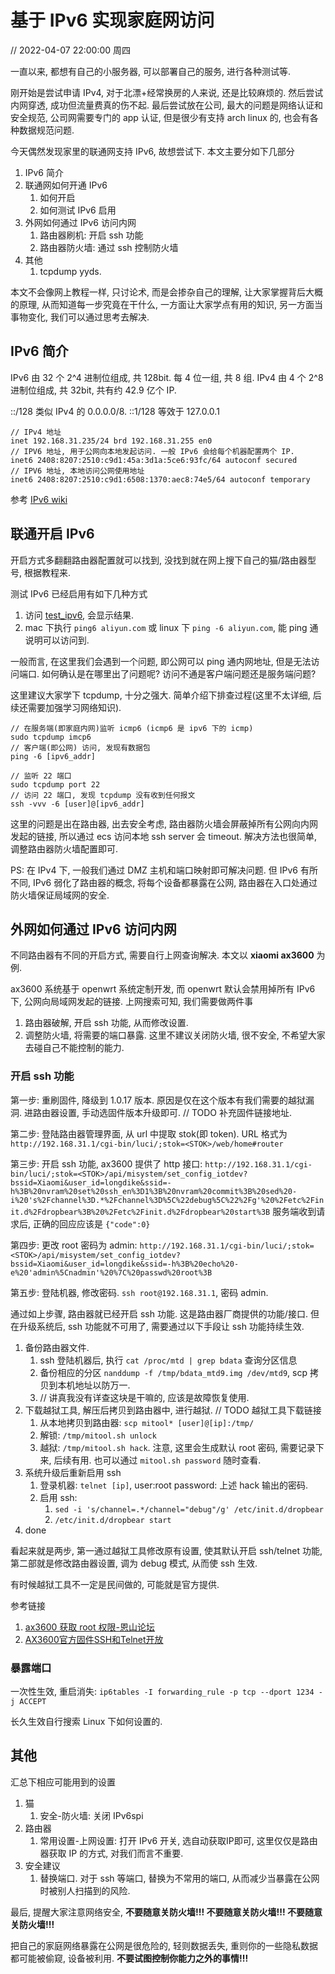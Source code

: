 # 基于 IPv6 实现家庭网访问
// 2022-04-07 22:00:00 周四

一直以来, 都想有自己的小服务器, 可以部署自己的服务, 进行各种测试等.

刚开始是尝试申请 IPv4, 对于北漂+经常换房的人来说, 还是比较麻烦的. 然后尝试内网穿透, 成功但流量费真的伤不起.
最后尝试放在公司, 最大的问题是网络认证和安全规范, 公司网需要专门的 app 认证, 但是很少有支持 arch linux 的, 也会有各种数据规范问题.

今天偶然发现家里的联通网支持 IPv6, 故想尝试下. 本文主要分如下几部分
1. IPv6 简介
2. 联通网如何开通 IPv6
    1. 如何开启
    2. 如何测试 IPv6 启用
3. 外网如何通过 IPv6 访问内网
    1. 路由器刷机: 开启 ssh 功能
    2. 路由器防火墙: 通过 ssh 控制防火墙
4. 其他
    1. tcpdump yyds.

本文不会像网上教程一样, 只讨论术, 而是会掺杂自己的理解, 让大家掌握背后大概的原理, 从而知道每一步究竟在干什么, 一方面让大家学点有用的知识, 另一方面当事物变化, 我们可以通过思考去解决.

## IPv6 简介
IPv6 由 32 个 2^4 进制位组成, 共 128bit. 每 4 位一组, 共 8 组.
IPv4 由 4 个 2^8 进制位组成, 共 32bit, 共有约 42.9 亿个 IP.

::/128 类似 IPv4 的 0.0.0.0/8.
::1/128 等效于 127.0.0.1

````
// IPv4 地址
inet 192.168.31.235/24 brd 192.168.31.255 en0
// IPV6 地址, 用于公网向本地发起访问. 一般 IPv6 会给每个机器配置两个 IP.
inet6 2408:8207:2510:c9d1:45a:3d1a:5ce6:93fc/64 autoconf secured
// IPV6 地址, 本地访问公网使用地址
inet6 2408:8207:2510:c9d1:6508:1370:aec8:74e5/64 autoconf temporary
````

参考 [IPv6 wiki](https://zh.wikipedia.org/wiki/IPv6)

## 联通开启 IPv6
开启方式多翻翻路由器配置就可以找到, 没找到就在网上搜下自己的猫/路由器型号, 根据教程来.

测试 IPv6 已经启用有如下几种方式
1. 访问 [test_ipv6](http://www.test-ipv6.com/), 会显示结果.
2. mac 下执行 `ping6 aliyun.com` 或 linux 下 `ping -6 aliyun.com`, 能 ping 通说明可以访问到.

一般而言, 在这里我们会遇到一个问题, 即公网可以 ping 通内网地址, 但是无法访问端口. 如何确认是在哪里出了问题呢? 访问不通是客户端问题还是服务端问题?

这里建议大家学下 tcpdump, 十分之强大. 简单介绍下排查过程(这里不太详细, 后续还需要加强学习网络知识).
```Shell
// 在服务端(即家庭内网)监听 icmp6 (icmp6 是 ipv6 下的 icmp)
sudo tcpdump imcp6
// 客户端(即公网) 访问, 发现有数据包
ping -6 [ipv6_addr]

// 监听 22 端口
sudo tcpdump port 22
// 访问 22 端口, 发现 tcpdump 没有收到任何报文
ssh -vvv -6 [user]@[ipv6_addr]
```

这里的问题是出在路由器, 出去安全考虑, 路由器防火墙会屏蔽掉所有公网向内网发起的链接, 所以通过 ecs 访问本地 ssh server 会 timeout. 解决方法也很简单, 调整路由器防火墙配置即可.

PS: 在 IPv4 下, 一般我们通过 DMZ 主机和端口映射即可解决问题. 但 IPv6 有所不同, IPv6 弱化了路由器的概念, 将每个设备都暴露在公网, 路由器在入口处通过防火墙保证局域网的安全.

## 外网如何通过 IPv6 访问内网
不同路由器有不同的开启方式, 需要自行上网查询解决. 本文以 **xiaomi ax3600** 为例.

ax3600 系统基于 openwrt 系统定制开发, 而 openwrt 默认会禁用掉所有 IPv6 下, 公网向局域网发起的链接. 上网搜索可知, 我们需要做两件事
1. 路由器破解, 开启 ssh 功能, 从而修改设置.
2. 调整防火墙, 将需要的端口暴露. 这里不建议关闭防火墙, 很不安全, 不希望大家去碰自己不能控制的能力.

### 开启 ssh 功能
第一步: 重刷固件, 降级到 1.0.17 版本. 原因是仅在这个版本有我们需要的越狱漏洞. 进路由器设置, 手动选固件版本升级即可.
// TODO 补充固件链接地址.

第二步: 登陆路由器管理界面, 从 url 中提取 stok(即 token). URL 格式为 `http://192.168.31.1/cgi-bin/luci/;stok=<STOK>/web/home#router`

第三步: 开启 ssh 功能, ax3600 提供了 http 接口: `http://192.168.31.1/cgi-bin/luci/;stok=<STOK>/api/misystem/set_config_iotdev?bssid=Xiaomi&user_id=longdike&ssid=-h%3B%20nvram%20set%20ssh_en%3D1%3B%20nvram%20commit%3B%20sed%20-i%20's%2Fchannel%3D.*%2Fchannel%3D%5C%22debug%5C%22%2Fg'%20%2Fetc%2Finit.d%2Fdropbear%3B%20%2Fetc%2Finit.d%2Fdropbear%20start%3B`
服务端收到请求后, 正确的回应应该是 `{"code":0}`

第四步: 更改 root 密码为 admin: `http://192.168.31.1/cgi-bin/luci/;stok=<STOK>/api/misystem/set_config_iotdev?bssid=Xiaomi&user_id=longdike&ssid=-h%3B%20echo%20-e%20'admin%5Cnadmin'%20%7C%20passwd%20root%3B`

第五步: 登陆机器, 修改密码. `ssh root@192.168.31.1`, 密码 admin.

通过如上步骤, 路由器就已经开启 ssh 功能. 这是路由器厂商提供的功能/接口. 但在升级系统后, ssh 功能就不可用了, 需要通过以下手段让 ssh 功能持续生效.

1. 备份路由器文件.
    1. ssh 登陆机器后, 执行 `cat /proc/mtd | grep bdata` 查询分区信息
    2. 备份相应的分区 `nanddump -f /tmp/bdata_mtd9.img /dev/mtd9`, scp 拷贝到本机地址以防万一.
    3. // 讲真我没有详查这块是干嘛的, 应该是故障恢复使用.
2. 下载越狱工具, 解压后拷贝到路由器中, 进行越狱. // TODO 越狱工具下载链接
    1. 从本地拷贝到路由器: `scp mitool* [user]@[ip]:/tmp/`
    2. 解锁: `/tmp/mitool.sh unlock`
    3. 越狱: `/tmp/mitool.sh hack`. 注意, 这里会生成默认 root 密码, 需要记录下来, 后续有用. 也可以通过 `mitool.sh password` 随时查看.
3. 系统升级后重新启用 ssh
    1. 登录机器: `telnet [ip]`, user:root password: 上述 hack 输出的密码.
    2. 启用 ssh:
        1. `sed -i 's/channel=.*/channel="debug"/g' /etc/init.d/dropbear`
        2. `/etc/init.d/dropbear start`
4. done

看起来就是两步, 第一通过越狱工具修改原有设置, 使其默认开启 ssh/telnet 功能, 第二部就是修改路由器设置, 调为 debug 模式, 从而使 ssh 生效.

有时候越狱工具不一定是民间做的, 可能就是官方提供.

参考链接
1. [ax3600 获取 root 权限-恩山论坛](https://www.right.com.cn/forum/thread-4046020-1-1.html)
2. [AX3600官方固件SSH和Telnet开放](https://blog.welain.com/archives/37/)

### 暴露端口
一次性生效, 重启消失: `ip6tables -I forwarding_rule -p tcp --dport 1234 -j ACCEPT`

长久生效自行搜索 Linux 下如何设置的. 

## 其他
汇总下相应可能用到的设置
1. 猫
    1. 安全-防火墙: 关闭 IPv6spi
2. 路由器
    1. 常用设置-上网设置: 打开 IPv6 开关, 选自动获取IP即可, 这里仅仅是路由器获取 IP 的方式, 对我们而言不重要.
3. 安全建议
    1. 替换端口. 对于 ssh 等端口, 替换为不常用的端口, 从而减少当暴露在公网时被别人扫描到的风险.

最后, 提醒大家注意网络安全, **不要随意关防火墙!!! 不要随意关防火墙!!! 不要随意关防火墙!!!**

把自己的家庭网络暴露在公网是很危险的, 轻则数据丢失, 重则你的一些隐私数据都可能被偷窥, 设备被利用. **不要试图控制你能力之外的事情!!!**

